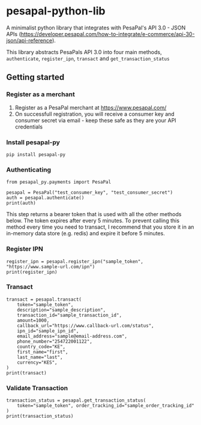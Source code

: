 # pesapal-python-lib
A minimalist python library that integrates with PesaPal's API 3.0 - JSON APIs (https://developer.pesapal.com/how-to-integrate/e-commerce/api-30-json/api-reference).

This library abstracts PesaPals API 3.0 into four main methods, `authenticate`, `register_ipn`, `transact` and `get_transaction_status`

## Getting started

### Register as a merchant
1. Register as a PesaPal merchant at https://www.pesapal.com/
2. On successfull registration, you will receive a consumer key and consumer secret via email - keep these safe as they are your API credentials

### Install pesapal-py
```
pip install pesapal-py
```

### Authenticating
```
from pesapal_py.payments import PesaPal

pesapal = PesaPal("test_consumer_key", "test_consumer_secret")
auth = pesapal.authenticate()
print(auth)
```
This step returns a bearer token that is used with all the other methods below. The token expires after every 5 minutes. To prevent calling this method every time you need to transact, I recommend that you store it in an in-memory data store (e.g. redis) and expire it before 5 minutes.

### Register IPN
```
register_ipn = pesapal.register_ipn("sample_token", "https://www.sample-url.com/ipn")
print(register_ipn)
```

### Transact
```
transact = pesapal.transact(
    token="sample_token",
    description="sample_description",
    transaction_id="sample_transaction_id",
    amount=1000,
    callback_url="https://www.callback-url.com/status",
    ipn_id="sample_ipn_id",
    email_address="sample@email-address.com",
    phone_number="254722001122",
    country_code="KE",
    first_name="first",
    last_name="last",
    currency="KES",
)
print(transact)
```

### Validate Transaction
```
transaction_status = pesapal.get_transaction_status(
    token="sample_token", order_tracking_id="sample_order_tracking_id"
)
print(transaction_status)
```

